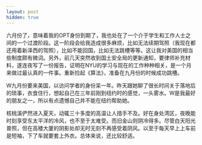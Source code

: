 ```yaml
---
layout: post
hidden: true
---
```

六月份了，意味着我的OPT身份到期了，我也处在了一个介于学生和工作人士之间的一个过渡阶段。这一阶段会给我造成很多麻烦，比如无法续期驾照（我现在都还用着新泽西的驾照），比如不能回国，比如无法跳槽等等。这让我对美国的相当些制度颇有微词。另外，前几天突然收到国土安全局的更新通知，要律师补充材料，遂连夜写了一份报告，证明在NYU的学习与现在的工作种种相关，是一个月来做过最认真的一件事。重新捡起《算法》，准备在九月份的时候成功跳槽。

W九月份要来美国，以访问学者的身份呆一年。昨天跟她聊了很长时间关于落地后的琐事，衣食住行，想起自己在三年前刚到纽约时的感觉，一头雾水。W是我最好的朋友之一，所以有点遗憾自己并不能在纽约帮助她。

核桃溪俨然进入夏天，动辄三十多度的高温让人措手不及。好在身处湾区，夜晚能时刻享受东太平洋的冷风，也不至于太难受。而旧金山则阴冷得多。尽管白天阳光普照，但在高楼大厦的阴影处却无时无刻不再感受着阴风。以至于每天早上上车前是短袖，下了车就要套上外衣。总体来说，还比较舒适。
